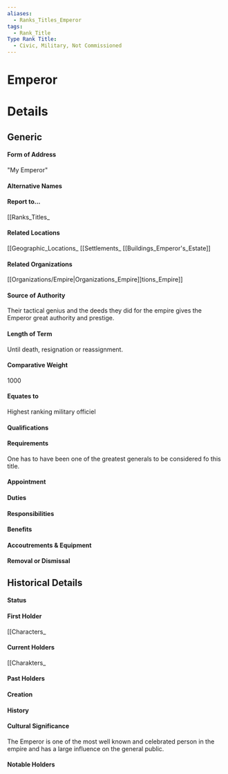 ```yaml
---
aliases:
  - Ranks_Titles_Emperor
tags:
  - Rank_Title
Type Rank Title:
  - Civic, Military, Not Commissioned
---
```

# Emperor


# Details
## Generic
#### Form of Address
"My Emperor"
#### Alternative Names
#### Report to...
[[Ranks_Titles_
#### Related Locations
[[Geographic_Locations_
[[Settlements_
[[Buildings_Emperor's_Estate]]
#### Related Organizations
[[Organizations/Empire|Organizations_Empire]]tions_Empire]]
#### Source of Authority
Their tactical genius and the deeds they did for the empire gives the Emperor great authority and prestige.
#### Length of Term
Until death, resignation or reassignment.
#### Comparative Weight
1000
#### Equates to
Highest ranking military officiel
#### Qualifications
#### Requirements
One has to have been one of the greatest generals to be considered fo this title.
#### Appointment
#### Duties
#### Responsibilities
#### Benefits
#### Accoutrements & Equipment
#### Removal or Dismissal
## Historical Details
#### Status
#### First Holder
[[Characters_
#### Current Holders
[[Charakters_
#### Past Holders
#### Creation
#### History
#### Cultural Significance
The Emperor is one of the most well known and celebrated person in the empire and has a large influence on the general public.
#### Notable Holders
